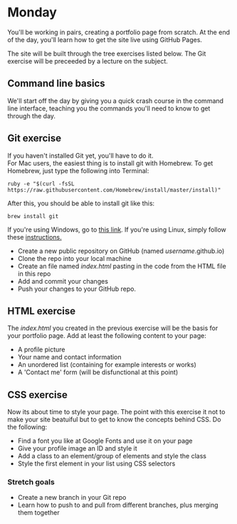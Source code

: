 # Monday  

You'll be working in pairs, creating a portfolio page from scratch. At the end of the day, you'll learn how to get the site live using GitHub Pages.

The site will be built through the tree exercises listed below. The Git exercise will be preceeded by a lecture on the subject.  

## Command line basics

We'll start off the day by giving you a quick crash course in the command line interface, teaching you the commands you'll need to know to get through the day.	

## Git exercise

If you haven't installed Git yet, you'll have to do it.  
For Mac users, the easiest thing is to install git with Homebrew. To get Homebrew, just type the following into Terminal:

	ruby -e "$(curl -fsSL https://raw.githubusercontent.com/Homebrew/install/master/install)"

After this, you should be able to install git like this:

	brew install git

If you're using Windows, go to [this link](http://git-scm.com/download/win). If you're using Linux, simply follow these [instructions.](http://git-scm.com/download/linux.)

* Create a new public repository on GitHub (named *username*.github.io)
* Clone the repo into your local machine
* Create an file named *index.html* pasting in the code from the HTML file in this repo
* Add and commit your changes
* Push your changes to your GitHub repo.

## HTML exercise

The *index.html* you created in the previous exercise will be the basis for your portfolio page. Add at least the following content to your page:

* A profile picture
* Your name and contact information
* An unordered list (containing for example interests or works)
* A 'Contact me' form (will be disfunctional at this point)

## CSS exercise

Now its about time to style your page. The point with this exercise it not to make your site beatuiful but to get to know the concepts behind CSS. Do the following:

* Find a font you like at Google Fonts and use it on your page
* Give your profile image an ID and style it 
* Add a class to an element/group of elements and style the class
* Style the first element in your list using CSS selectors

### Stretch goals

* Create a new branch in your Git repo
* Learn how to push to and pull from different branches, plus merging them together